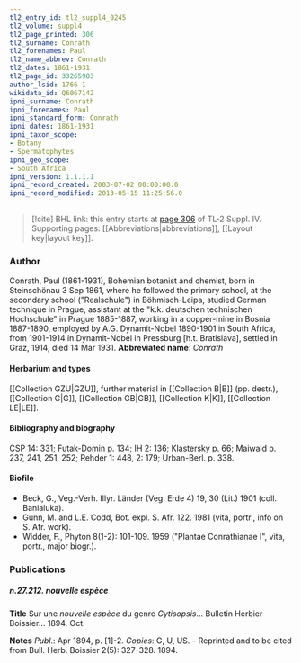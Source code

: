 ```yaml
---
tl2_entry_id: tl2_suppl4_0245
tl2_volume: suppl4
tl2_page_printed: 306
tl2_surname: Conrath
tl2_forenames: Paul
tl2_name_abbrev: Conrath
tl2_dates: 1861-1931
tl2_page_id: 33265983
author_lsid: 1766-1
wikidata_id: Q6067142
ipni_surname: Conrath
ipni_forenames: Paul
ipni_standard_form: Conrath
ipni_dates: 1861-1931
ipni_taxon_scope: 
- Botany
- Spermatophytes
ipni_geo_scope: 
- South Africa
ipni_version: 1.1.1.1
ipni_record_created: 2003-07-02 00:00:00.0
ipni_record_modified: 2013-05-15 11:25:56.0
---
```



> [!cite] BHL link: this entry starts at [page 306](https://www.biodiversitylibrary.org/page/33265983) of TL-2 Suppl. IV.
> Supporting pages: [[Abbreviations|abbreviations]], [[Layout key|layout key]].

### Author

Conrath, Paul (1861-1931), Bohemian botanist and chemist, born in Steinschönau 3 Sep 1861, where he followed the primary school, at the secondary school ("Realschule") in Böhmisch-Leipa, studied German technique in Prague, assistant at the "k.k. deutschen technischen Hochschule" in Prague 1885-1887, working in a copper-mine in Bosnia 1887-1890, employed by A.G. Dynamit-Nobel 1890-1901 in South Africa, from 1901-1914 in Dynamit-Nobel in Pressburg \[h.t. Bratislava\], settled in Graz, 1914, died 14 Mar 1931. 
**Abbreviated name**: *Conrath*

#### Herbarium and types

[[Collection GZU|GZU]], further material in [[Collection B|B]] (pp. destr.), [[Collection G|G]], [[Collection GB|GB]], [[Collection K|K]], [[Collection LE|LE]].

#### Bibliography and biography

CSP 14: 331; Futak-Domin p. 134; IH 2: 136; Klásterský p. 66; Maiwald p. 237, 241, 251, 252; Rehder 1: 448, 2: 179; Urban-Berl. p. 338.

#### Biofile

- Beck, G., Veg.-Verh. Illyr. Länder (Veg. Erde 4) 19, 30 (Lit.) 1901 (coll. Banialuka).
- Gunn, M. and L.E. Codd, Bot. expl. S. Afr. 122. 1981 (vita, portr., info on S. Afr. work).
- Widder, F., Phyton 8(1-2): 101-109. 1959 ("Plantae Conrathianae I", vita, portr., major biogr.).

### Publications

##### n.27.212. nouvelle espèce

**Title**
Sur une *nouvelle espèce* du genre *Cytisopsis*... Bulletin Herbier Boissier... 1894. Oct.

**Notes**
*Publ*.: Apr 1894, p. \[1\]-2. *Copies*: G, U, US. – Reprinted and to be cited from Bull. Herb. Boissier 2(5): 327-328. 1894.

